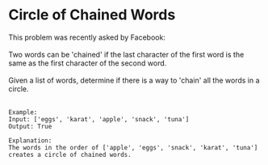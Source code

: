 # Circle of Chained Words
This problem was recently asked by Facebook:
<br>
<br>
Two words can be 'chained' if the last character of the first word is the same as the first character of the second word.
<br><br>
Given a list of words, determine if there is a way to 'chain' all the words in a circle.
<br>
<br>
```
Example:
Input: ['eggs', 'karat', 'apple', 'snack', 'tuna']
Output: True

Explanation:
The words in the order of ['apple', 'eggs', 'snack', 'karat', 'tuna'] creates a circle of chained words.
```
